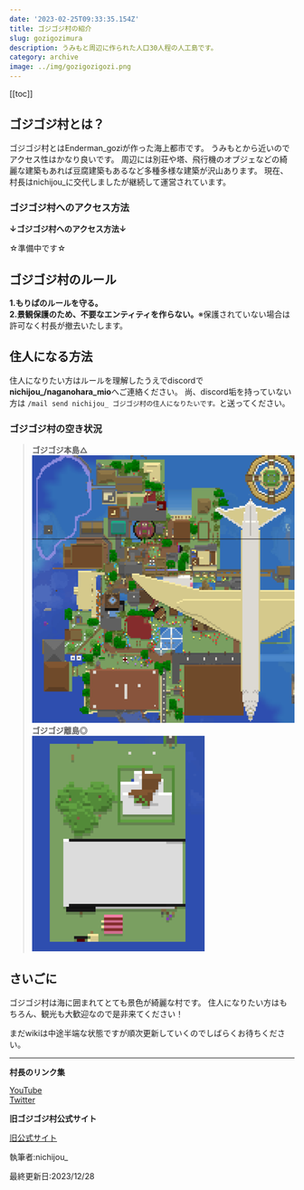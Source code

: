 ```yaml
---
date: '2023-02-25T09:33:35.154Z'
title: ゴジゴジ村の紹介
slug: gozigozimura
description: うみもと周辺に作られた人口30人程の人工島です。
category: archive
image: ../img/gozigozigozi.png
---
```

[[toc]]

## ゴジゴジ村とは？

ゴジゴジ村とはEnderman_goziが作った海上都市です。
うみもとから近いのでアクセス性はかなり良いです。
周辺には別荘や塔、飛行機のオブジェなどの綺麗な建築もあれば豆腐建築もあるなど多種多様な建築が沢山あります。
現在、村長はnichijou_に交代しましたが継続して運営されています。  
 
### ゴジゴジ村へのアクセス方法

**↓ゴジゴジ村へのアクセス方法↓**

☆準備中です☆  
 
## ゴジゴジ村のルール

**1.もりぱのルールを守る。**  
**2.景観保護のため、不要なエンティティを作らない。**※保護されていない場合は許可なく村長が撤去いたします。  
 
## 住人になる方法

住人になりたい方はルールを理解したうえでdiscordで**nichijou_/naganohara_mio**へご連絡ください。
尚、discord垢を持っていない方は `/mail send nichijou_ ゴジゴジ村の住人になりたいです。`と送ってください。  
 
### ゴジゴジ村の空き状況

> ﻿**ゴジゴジ本島△**  
> ﻿![ゴジゴジ本島](/img/gozimuraa2.png)  
> ﻿**ゴジゴジ離島◎**  
> ﻿﻿![ゴジゴジ離島](/img/gozimuraa3.png)  
 
## さいごに

ゴジゴジ村は海に囲まれてとても景色が綺麗な村です。
住人になりたい方はもちろん、観光も大歓迎なので是非来てください！

まだwikiは中途半端な状態ですが順次更新していくのでしばらくお待ちください。  
 
--- 

**村長のリンク集**

[YouTube](https://www.youtube.com/@AioiYuko)  
[Twitter](https://twitter.com/yakisoba_saba)  

**旧ゴジゴジ村公式サイト**

[旧公式サイト](https://gozigozinomura.jimdofree.com/)

執筆者:nichijou_

最終更新日:2023/12/28
